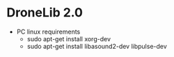 # DroneLib 2.0

* PC linux requirements
    - sudo apt-get install xorg-dev
    - sudo apt-get install libasound2-dev libpulse-dev

